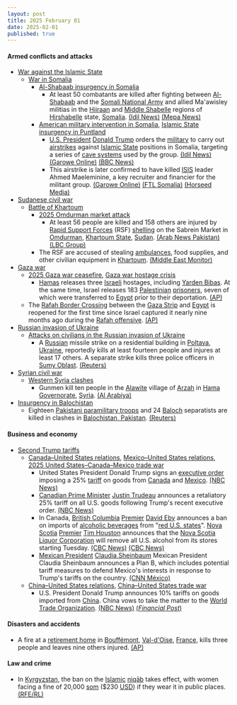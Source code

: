 ```yaml
---
layout: post
title: 2025 February 01
date: 2025-02-01
published: true
---
```



#### Armed conflicts and attacks

* [War against the Islamic State](https://en.wikipedia.org/wiki/War_against_the_Islamic_State "War against the Islamic State")
  * [War in Somalia](https://en.wikipedia.org/wiki/Somali_Civil_War_%282009%E2%80%93present%29 "Somali Civil War (2009–present)")
    * [Al-Shabaab insurgency in Somalia](https://en.wikipedia.org/wiki/Al-Shabaab_%28militant_group%29 "Al-Shabaab (militant group)")
      * At least 50 combatants are killed after fighting between [Al-Shabaab](https://en.wikipedia.org/wiki/Al-Shabaab_%28militant_group%29 "Al-Shabaab (militant group)") and the [Somali National Army](https://en.wikipedia.org/wiki/Somali_National_Army "Somali National Army") and allied Ma'awisley militias in the [Hiiraan](https://en.wikipedia.org/wiki/Hiiraan "Hiiraan") and [Middle Shabelle](https://en.wikipedia.org/wiki/Middle_Shabelle "Middle Shabelle") regions of [Hirshabelle](https://en.wikipedia.org/wiki/Hirshabelle "Hirshabelle") state, [Somalia](https://en.wikipedia.org/wiki/Somalia "Somalia"). [(Idil News)](https://www.idilnews.com/at-least-50-casualties-after-al-shabaab-attack-against-sna-and-macawiisley-militias-in-south-and-central-somalia/) [(Mepa News)](https://www.mepanews.com/somalide-mogadisu-yonetimi-guclerine-saldiri-en-az-50-olu-70795h.htm)
    * [American military intervention in Somalia](https://en.wikipedia.org/wiki/American_military_intervention_in_Somalia_%282007%E2%80%93present%29 "American military intervention in Somalia (2007–present)"), [Islamic State insurgency in Puntland](https://en.wikipedia.org/wiki/Islamic_State_insurgency_in_Puntland "Islamic State insurgency in Puntland")
      * [U.S. President](https://en.wikipedia.org/wiki/President_of_the_United_States "President of the United States") [Donald Trump](https://en.wikipedia.org/wiki/Donald_Trump "Donald Trump") orders the [military](https://en.wikipedia.org/wiki/United_States_Armed_Forces "United States Armed Forces") to carry out [airstrikes](https://en.wikipedia.org/wiki/Airstrike "Airstrike") against [Islamic State](https://en.wikipedia.org/wiki/Islamic_State_%E2%80%93_Somalia_Province "Islamic State – Somalia Province") positions in Somalia, targeting a series of [cave systems](https://en.wikipedia.org/wiki/Cave_system "Cave system") used by the group. [(Idil News)](https://www.idilnews.com/reuters-trump-ordered-airstrikes-against-islamic-state-added-many-militant-casualties-without-civilians-harm-claimed/) [(Garowe Online)](https://www.garoweonline.com/en/news/somalia/trump-confirms-multiple-airstrikes-against-isis-in-somalia) [(BBC News)](https://www.bbc.com/news/articles/cdrye506z1go)
      * This airstrike is later confirmed to have killed [ISIS](https://en.wikipedia.org/wiki/ISIS "ISIS") leader Ahmed Maeleminine, a key recruiter and financier for the militant group. [(Garowe Online)](https://www.garoweonline.com/en/news/somalia/senior-isis-leader-directing-western-attacks-killed-in-u-s-airstrike-in-somalia) [(FTL Somalia)](https://www.ftlsomalia.com/identity-of-top-isil-commander-killed-in-us-airstrikes-on-feb-1-in-puntland-revealed/) [(Horseed Media)](https://horseedmedia.net/madixii-qorista-ajaaniibta-ee-daacish-ee-somalia-oo-duqayn-lagu-diley/400496/)
* [Sudanese civil war](https://en.wikipedia.org/wiki/Sudanese_civil_war_%282023-present%29 "Sudanese civil war (2023-present)")
  * [Battle of Khartoum](https://en.wikipedia.org/wiki/Battle_of_Khartoum_%282023-present%29 "Battle of Khartoum (2023-present)")
    * [2025 Omdurman market attack](https://en.wikipedia.org/wiki/2025_Omdurman_market_attack "2025 Omdurman market attack")
      * At least 56 people are killed and 158 others are injured by [Rapid Support Forces](https://en.wikipedia.org/wiki/Rapid_Support_Forces "Rapid Support Forces") (RSF) [shelling](https://en.wikipedia.org/wiki/Shell_%28projectile%29 "Shell (projectile)") on the Sabrein Market in [Omdurman](https://en.wikipedia.org/wiki/Omdurman "Omdurman"), [Khartoum State](https://en.wikipedia.org/wiki/Khartoum_State "Khartoum State"), [Sudan](https://en.wikipedia.org/wiki/Sudan "Sudan"). [(Arab News Pakistan)](https://www.arabnews.pk/node/2588644/middle-east) [(LBC Group)](https://www.lbcgroup.tv/news/world-news/835050/paramilitary-shelling-kills-54-at-sudan-market-medical-source/en)
    * The RSF are accused of stealing [ambulances](https://en.wikipedia.org/wiki/Ambulance "Ambulance"), food supplies, and other civilian equipment in [Khartoum](https://en.wikipedia.org/wiki/Khartoum "Khartoum"). [(Middle East Monitor)](https://www.middleeastmonitor.com/20250201-sudan-accusations-against-rsf-for-stealing-ambulances-food-supplies/amp/)
* [Gaza war](https://en.wikipedia.org/wiki/Gaza_war "Gaza war")
  * [2025 Gaza war ceasefire](https://en.wikipedia.org/wiki/2025_Gaza_war_ceasefire "2025 Gaza war ceasefire"), [Gaza war hostage crisis](https://en.wikipedia.org/wiki/Gaza_war_hostage_crisis "Gaza war hostage crisis")
    * [Hamas](https://en.wikipedia.org/wiki/Hamas "Hamas") releases three [Israeli](https://en.wikipedia.org/wiki/Israel "Israel") hostages, including [Yarden Bibas](https://en.wikipedia.org/wiki/Kidnapping_of_the_Bibas_family "Kidnapping of the Bibas family"). At the same time, Israel releases 183 [Palestinian](https://en.wikipedia.org/wiki/Palestinians "Palestinians") [prisoners](https://en.wikipedia.org/wiki/Palestinians_in_Israeli_custody "Palestinians in Israeli custody"), seven of which were transferred to [Egypt](https://en.wikipedia.org/wiki/Egypt "Egypt") prior to their deportation. [(AP)](https://apnews.com/article/israel-hamas-war-gaza-ceasefire-news-02-01-2025-48ec1e3ab950d73bc335a097fe1dc0ed)
  * The [Rafah Border Crossing](https://en.wikipedia.org/wiki/Rafah_Border_Crossing "Rafah Border Crossing") between the [Gaza Strip](https://en.wikipedia.org/wiki/Gaza_Strip "Gaza Strip") and [Egypt](https://en.wikipedia.org/wiki/Egypt "Egypt") is reopened for the first time since Israel captured it nearly nine months ago during the [Rafah offensive](https://en.wikipedia.org/wiki/Rafah_offensive "Rafah offensive"). [(AP)](https://apnews.com/article/mideast-wars-gaza-rafah-ceasefire-egypt-children-7330b0f2a30855cd5ae69b5a32b218df)
* [Russian invasion of Ukraine](https://en.wikipedia.org/wiki/Russian_invasion_of_Ukraine "Russian invasion of Ukraine")
  * [Attacks on civilians in the Russian invasion of Ukraine](https://en.wikipedia.org/wiki/Attacks_on_civilians_in_the_Russian_invasion_of_Ukraine "Attacks on civilians in the Russian invasion of Ukraine")
    * A [Russian](https://en.wikipedia.org/wiki/Russian_Armed_Forces "Russian Armed Forces") missile strike on a residential building in [Poltava](https://en.wikipedia.org/wiki/Poltava "Poltava"), [Ukraine](https://en.wikipedia.org/wiki/Ukraine "Ukraine"), reportedly kills at least fourteen people and injures at least 17 others. A separate strike kills three police officers in [Sumy Oblast](https://en.wikipedia.org/wiki/Sumy_Oblast "Sumy Oblast"). [(Reuters)](https://www.reuters.com/world/europe/russian-air-attack-kills-three-ukraine-kyiv-says-2025-02-01/)
* [Syrian civil war](https://en.wikipedia.org/wiki/Syrian_civil_war "Syrian civil war")
  * [Western Syria clashes](https://en.wikipedia.org/wiki/Western_Syria_clashes_%28December_2024%E2%80%93present%29 "Western Syria clashes (December 2024–present)")
    * Gunmen kill ten people in the [Alawite](https://en.wikipedia.org/wiki/Alawites "Alawites") village of [Arzah](https://en.wikipedia.org/wiki/Arzah "Arzah") in [Hama Governorate](https://en.wikipedia.org/wiki/Hama_Governorate "Hama Governorate"), [Syria](https://en.wikipedia.org/wiki/Syria "Syria"). [(Al Arabiya)](https://english.alarabiya.net/News/middle-east/2025/02/01/gunmen-kill-10-in-alawite-village-in-syria-monitor)
* [Insurgency in Balochistan](https://en.wikipedia.org/wiki/Insurgency_in_Balochistan "Insurgency in Balochistan")
  * Eighteen [Pakistani paramilitary troops](https://en.wikipedia.org/wiki/Civil_Armed_Forces "Civil Armed Forces") and 24 [Baloch](https://en.wikipedia.org/wiki/Baloch_people "Baloch people") separatists are killed in clashes in [Balochistan, Pakistan](https://en.wikipedia.org/wiki/Balochistan%2C_Pakistan "Balochistan, Pakistan"). [(Reuters)](https://www.reuters.com/world/asia-pacific/18-paramilitary-soldiers-killed-by-militants-south-west-pakistan-2025-02-01/)

#### Business and economy

* [Second Trump tariffs](https://en.wikipedia.org/wiki/Second_Trump_tariffs "Second Trump tariffs")
  * [Canada–United States relations](https://en.wikipedia.org/wiki/Canada%E2%80%93United_States_relations "Canada–United States relations"), [Mexico–United States relations](https://en.wikipedia.org/wiki/Mexico%E2%80%93United_States_relations "Mexico–United States relations"), [2025 United States–Canada–Mexico trade war](https://en.wikipedia.org/wiki/2025_United_States%E2%80%93Canada%E2%80%93Mexico_trade_war "2025 United States–Canada–Mexico trade war")
    * United States President Donald Trump signs an [executive order](https://en.wikipedia.org/wiki/Executive_order "Executive order") imposing a 25% [tariff](https://en.wikipedia.org/wiki/Tariff "Tariff") on goods from [Canada](https://en.wikipedia.org/wiki/Canada "Canada") and [Mexico](https://en.wikipedia.org/wiki/Mexico "Mexico"). [(NBC News)](https://www.nbcnews.com/politics/trump-slaps-tariffs-canada-mexico-china-risking-higher-prices-us-consu-rcna190185)
    * [Canadian Prime Minister](https://en.wikipedia.org/wiki/Prime_Minister_of_Canada "Prime Minister of Canada") [Justin Trudeau](https://en.wikipedia.org/wiki/Justin_Trudeau "Justin Trudeau") announces a retaliatory 25% tariff on all U.S. goods following Trump's recent executive order. [(NBC News)](https://www.nbcnews.com/politics/donald-trump/trudeau-retaliatory-tariffs-canada-us-trump-rcna190314)
    * In Canada, [British Columbia](https://en.wikipedia.org/wiki/British_Columbia "British Columbia") [Premier](https://en.wikipedia.org/wiki/Premier_of_British_Columbia "Premier of British Columbia") [David Eby](https://en.wikipedia.org/wiki/David_Eby "David Eby") announces a ban on imports of [alcoholic beverages](https://en.wikipedia.org/wiki/Alcoholic_beverage "Alcoholic beverage") from "[red U.S. states](https://en.wikipedia.org/wiki/Red_states_and_blue_states "Red states and blue states")". [Nova Scotia](https://en.wikipedia.org/wiki/Nova_Scotia "Nova Scotia") [Premier](https://en.wikipedia.org/wiki/Premier_of_Nova_Scotia "Premier of Nova Scotia") [Tim Houston](https://en.wikipedia.org/wiki/Tim_Houston "Tim Houston") announces that the [Nova Scotia Liquor Corporation](https://en.wikipedia.org/wiki/Nova_Scotia_Liquor_Corporation "Nova Scotia Liquor Corporation") will remove all U.S. alcohol from its stores starting Tuesday. [(CBC News)](https://www.cbc.ca/news/canada/british-columbia/bc-premier-david-eby-us-tariffs-1.7448307) [(CBC News)](https://www.cbc.ca/amp/1.7448333)
    * [Mexican President](https://en.wikipedia.org/wiki/President_of_Mexico "President of Mexico") [Claudia Sheinbaum](https://en.wikipedia.org/wiki/Claudia_Sheinbaum "Claudia Sheinbaum") Mexican President Claudia Sheinbaum announces a Plan B, which includes potential tariff measures to defend Mexico's interests in response to Trump's tariffs on the country. [(CNN México)](https://cnnespanol.cnn.com/2025/02/01/mexico/mexico-negocia-sheinbaum-aranceles-trump-orix/)
  * [China–United States relations](https://en.wikipedia.org/wiki/China%E2%80%93United_States_relations "China–United States relations"), [China–United States trade war](https://en.wikipedia.org/wiki/China%E2%80%93United_States_trade_war "China–United States trade war")
    * U.S. President Donald Trump announces 10% tariffs on goods imported from [China](https://en.wikipedia.org/wiki/China "China"). China vows to take the matter to the [World Trade Organization](https://en.wikipedia.org/wiki/World_Trade_Organization "World Trade Organization"). [(NBC News)](https://www.nbcnews.com/politics/trump-slaps-tariffs-canada-mexico-china-risking-higher-prices-us-consu-rcna190185) [(*Financial Post*)](https://financialpost.com/pmn/business-pmn/china-vows-measures-to-counter-us-tariffs-threatens-wto-action)

#### Disasters and accidents

* A fire at a [retirement home](https://en.wikipedia.org/wiki/Retirement_home "Retirement home") in [Bouffémont](https://en.wikipedia.org/wiki/Bouff%C3%A9mont "Bouffémont"), [Val-d'Oise](https://en.wikipedia.org/wiki/Val-d%27Oise "Val-d'Oise"), [France](https://en.wikipedia.org/wiki/France "France"), kills three people and leaves nine others injured. [(AP)](https://apnews.com/article/france-retirement-home-fire-6bc21440ee9b7be5feff24ff9bb4b45e)

#### Law and crime

* In [Kyrgyzstan](https://en.wikipedia.org/wiki/Kyrgyzstan "Kyrgyzstan"), the ban on the [Islamic](https://en.wikipedia.org/wiki/Islam "Islam") [niqāb](https://en.wikipedia.org/wiki/Niq%C4%81b "Niqāb") takes effect, with women facing a fine of 20,000 [som](https://en.wikipedia.org/wiki/Kyrgyz_som "Kyrgyz som") ($230 [USD](https://en.wikipedia.org/wiki/United_States_dollar "United States dollar")) if they wear it in public places. [(RFE/RL)](https://www.rferl.org/a/niqab-ban-kyrgyzstan-islam-hijab-central-asia/33297197.html)
